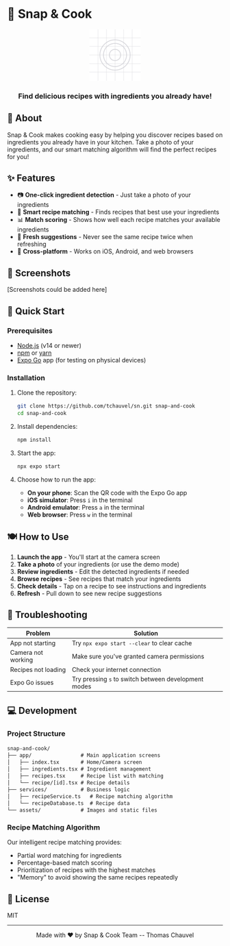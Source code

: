 # 📸 Snap & Cook

<div align="center">
  <img src="assets/images/splash-icon.png" alt="Snap & Cook Logo" width="120"/>
  <h3>Find delicious recipes with ingredients you already have!</h3>
</div>

## 🌟 About

Snap & Cook makes cooking easy by helping you discover recipes based on ingredients you already have in your kitchen. Take a photo of your ingredients, and our smart matching algorithm will find the perfect recipes for you!

## ✨ Features

- 📷 **One-click ingredient detection** - Just take a photo of your ingredients
- 🍳 **Smart recipe matching** - Finds recipes that best use your ingredients
- 📊 **Match scoring** - Shows how well each recipe matches your available ingredients
- 🔄 **Fresh suggestions** - Never see the same recipe twice when refreshing
- 📱 **Cross-platform** - Works on iOS, Android, and web browsers

## 📱 Screenshots

[Screenshots could be added here]

## 🚀 Quick Start

### Prerequisites

- [Node.js](https://nodejs.org/) (v14 or newer)
- [npm](https://www.npmjs.com/) or [yarn](https://yarnpkg.com/)
- [Expo Go](https://expo.dev/client) app (for testing on physical devices)

### Installation

1. Clone the repository:
   ```bash
   git clone https://github.com/tchauvel/sn.git snap-and-cook
   cd snap-and-cook
   ```

2. Install dependencies:
   ```bash
   npm install
   ```

3. Start the app:
   ```bash
   npx expo start
   ```

4. Choose how to run the app:
   - **On your phone**: Scan the QR code with the Expo Go app
   - **iOS simulator**: Press `i` in the terminal
   - **Android emulator**: Press `a` in the terminal
   - **Web browser**: Press `w` in the terminal

## 🍽️ How to Use

1. **Launch the app** - You'll start at the camera screen
2. **Take a photo** of your ingredients (or use the demo mode)
3. **Review ingredients** - Edit the detected ingredients if needed
4. **Browse recipes** - See recipes that match your ingredients
5. **Check details** - Tap on a recipe to see instructions and ingredients
6. **Refresh** - Pull down to see new recipe suggestions

## 🔧 Troubleshooting

| Problem | Solution |
|---------|----------|
| App not starting | Try `npx expo start --clear` to clear cache |
| Camera not working | Make sure you've granted camera permissions |
| Recipes not loading | Check your internet connection |
| Expo Go issues | Try pressing `s` to switch between development modes |

## 💻 Development

### Project Structure

```
snap-and-cook/
├── app/                # Main application screens
│   ├── index.tsx       # Home/Camera screen
│   ├── ingredients.tsx # Ingredient management
│   ├── recipes.tsx     # Recipe list with matching
│   └── recipe/[id].tsx # Recipe details
├── services/           # Business logic
│   ├── recipeService.ts   # Recipe matching algorithm
│   └── recipeDatabase.ts  # Recipe data
└── assets/             # Images and static files
```

### Recipe Matching Algorithm

Our intelligent recipe matching provides:

- Partial word matching for ingredients
- Percentage-based match scoring
- Prioritization of recipes with the highest matches
- "Memory" to avoid showing the same recipes repeatedly

## 📝 License

MIT

---

<div align="center">
  <p>Made with ❤️ by Snap & Cook Team -- Thomas Chauvel</p>
</div>
